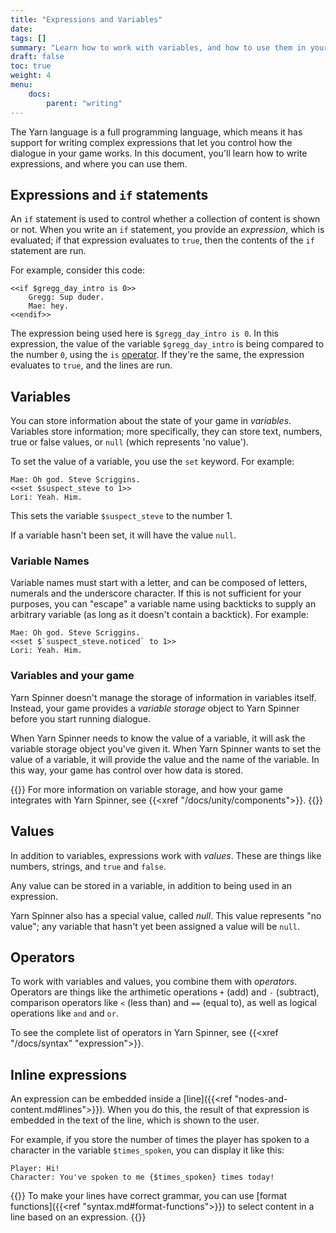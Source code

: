 ```yaml
---
title: "Expressions and Variables"
date: 
tags: []
summary: "Learn how to work with variables, and how to use them in your code."
draft: false
toc: true
weight: 4
menu: 
    docs:
        parent: "writing"
---
```


The Yarn language is a full programming language, which means it has support for writing complex expressions that let you control how the dialogue in your game works. In this document, you'll learn how to write expressions, and where you can use them.

## Expressions and `if` statements

An `if` statement is used to control whether a collection of content is shown or not. When you write an `if` statement, you provide an *expression*, which is evaluated; if that expression evaluates to `true`, then the contents of the `if` statement are run.

For example, consider this code:

```yarn
<<if $gregg_day_intro is 0>>
    Gregg: Sup duder. 
    Mae: hey.
<<endif>>
```

The expression being used here is `$gregg_day_intro is 0`. In this expression, the value of the variable `$gregg_day_intro` is being compared to the number `0`, using the `is` [operator](#operators). If they're the same, the expression evaluates to `true`, and the lines are run.

## Variables

You can store information about the state of your game in *variables*. Variables store information; more specifically, they can store text, numbers, true or false values, or `null` (which represents 'no value').

To set the value of a variable, you use the `set` keyword. For example:

```yarn
Mae: Oh god. Steve Scriggins.
<<set $suspect_steve to 1>>
Lori: Yeah. Him.
```

This sets the variable `$suspect_steve` to the number 1.

If a variable hasn't been set, it will have the value `null`.

### Variable Names

Variable names must start with a letter, and can be composed of letters, numerals and the underscore character. If this is not sufficient for your purposes, you can "escape" a variable name using backticks to supply an arbitrary variable (as long as it doesn't contain a backtick). For example:

```yarn
Mae: Oh god. Steve Scriggins.
<<set $`suspect_steve.noticed` to 1>>
Lori: Yeah. Him.
```

### Variables and your game

Yarn Spinner doesn't manage the storage of information in variables itself. Instead, your game provides a *variable storage* object to Yarn Spinner before you start running dialogue. 

When Yarn Spinner needs to know the value of a variable, it will ask the variable storage object you've given it. When Yarn Spinner wants to set the value of a variable, it will provide the value and the name of the variable. In this way, your game has control over how data is stored.

{{<note>}}
For more information on variable storage, and how your game integrates with Yarn Spinner, see {{<xref "/docs/unity/components">}}.
{{</note>}}

## Values

In addition to variables, expressions work with *values*. These are things like numbers, strings, and `true` and `false`. 

Any value can be stored in a variable, in addition to being used in an expression.

Yarn Spinner also has a special value, called *null*. This value represents "no value"; any variable that hasn't yet been assigned a value will be `null`.

## Operators

To work with variables and values, you combine them with *operators*. Operators are things like the arthimetic operations `+` (add) and `-` (subtract), comparison operators like `<` (less than) and `==` (equal to), as well as logical operations like `and` and `or`.

To see the complete list of operators in Yarn Spinner, see {{<xref "/docs/syntax" "expression">}}.

## Inline expressions

An expression can be embedded inside a [line]({{<ref "nodes-and-content.md#lines">}}). When you do this, the result of that expression is embedded in the text of the line, which is shown to the user.

For example, if you store the number of times the player has spoken to a character in the variable `$times_spoken`, you can display it like this:

```yarn
Player: Hi!
Character: You've spoken to me {$times_spoken} times today!
```

{{<note>}}
To make your lines have correct grammar, you can use [format functions]({{<ref "syntax.md#format-functions">}}) to select content in a line based on an expression.
{{</note>}}
